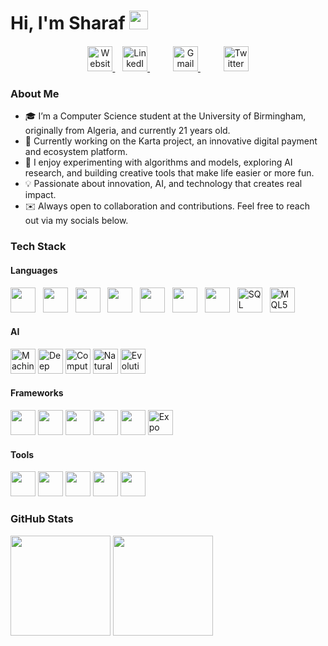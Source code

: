 # Hi, I'm Sharaf <img src="https://media.giphy.com/media/hvRJCLFzcasrR4ia7z/giphy.gif" width="30px">

<p align="center" style="margin-top: 20px;">
  <a href="https://sharafeddine.boukhezer" target="_blank">
    <img src="https://cdn-icons-png.flaticon.com/512/841/841364.png" alt="Website" height="40" title="Personal Website" />
  </a> &nbsp;&nbsp;
  <a href="https://www.linkedin.com/in/sharaf-boukhezer/" target="_blank" style="margin-right: 25px;">
    <img src="https://cdn.jsdelivr.net/gh/devicons/devicon/icons/linkedin/linkedin-original.svg" alt="LinkedIn" height="40" />
  </a> &nbsp;&nbsp;
  <a href="mailto:sharaf.boukhezer@gmail.com" target="_blank" style="margin-right: 25px;">
    <img src="https://cdn.jsdelivr.net/gh/devicons/devicon/icons/google/Gmail_Icon.svg" alt="Gmail" height="40" />
  </a> &nbsp;&nbsp;
  <a href="https://twitter.com/SharafBoukhezer" target="_blank">
    <img src="https://cdn.jsdelivr.net/gh/devicons/devicon/icons/twitter/twitter-original.svg" alt="Twitter" height="40" />
  </a>
</p>


### About Me
- 🎓 I’m a Computer Science student at the University of Birmingham, originally from Algeria, and currently 21 years old.  
- 💼 Currently working on the Karta project, an innovative digital payment and ecosystem platform.  
- 🔬 I enjoy experimenting with algorithms and models, exploring AI research, and building creative tools that make life easier or more fun.  
- 💡 Passionate about innovation, AI, and technology that creates real impact.  
- ✉️ Always open to collaboration and contributions. Feel free to reach out via my socials below.


### Tech Stack

#### Languages
<p align="left">
  <img src="https://skillicons.dev/icons?i=python" height="40" /> &nbsp;
  <img src="https://skillicons.dev/icons?i=java" height="40" /> &nbsp;
  <img src="https://skillicons.dev/icons?i=c" height="40" /> &nbsp;
  <img src="https://cdn.jsdelivr.net/gh/devicons/devicon/icons/haskell/haskell-original.svg" height="40" /> &nbsp;
  <img src="https://skillicons.dev/icons?i=html" height="40" /> &nbsp;
  <img src="https://skillicons.dev/icons?i=css" height="40" /> &nbsp;
  <img src="https://skillicons.dev/icons?i=javascript" height="40" /> &nbsp;
  <img src="https://cdn.jsdelivr.net/gh/devicons/devicon/icons/mysql/mysql-original.svg" height="40" title="SQL" /> &nbsp;
  <img src="https://upload.wikimedia.org/wikipedia/commons/0/0a/MQL5_Logo.svg" height="40" title="MQL5" /> &nbsp;
</p>

#### AI
<p align="left">
  <img src="https://cdn-icons-png.flaticon.com/512/1077/1077012.png" height="40" title="Machine Learning" />
  <img src="https://cdn-icons-png.flaticon.com/512/10310/10310628.png" height="40" title="Deep Learning" />
  <img src="https://cdn-icons-png.flaticon.com/512/9443/9443070.png" height="40" title="Computer Vision" />
  <img src="https://cdn-icons-png.flaticon.com/512/9939/9939828.png" height="40" title="Natural Language Processing" />
  <img src="https://cdn-icons-png.flaticon.com/512/11877/11877665.png" height="40" title="Evolutionary Computation" />
</p>

#### Frameworks
<p align="left">
  <img src="https://skillicons.dev/icons?i=react" height="40" />
  <img src="https://skillicons.dev/icons?i=nextjs" height="40" />
  <img src="https://skillicons.dev/icons?i=angular" height="40" />
  <img src="https://skillicons.dev/icons?i=pytorch" height="40" />
  <img src="https://skillicons.dev/icons?i=tailwind" height="40" />
  <img src="https://upload.wikimedia.org/wikipedia/commons/5/5f/Expo_Logo.svg" height="40" title="Expo" />
</p>

#### Tools
<p align="left">
  <img src="https://skillicons.dev/icons?i=supabase" height="40" />
  <img src="https://skillicons.dev/icons?i=git" height="40" />
  <img src="https://skillicons.dev/icons?i=vscode" height="40" />
  <img src="https://skillicons.dev/icons?i=mongodb" height="40" />
  <img src="https://skillicons.dev/icons?i=postgresql" height="40" />
</p>


### GitHub Stats

<p align="left">
  <img src="https://github-readme-stats.vercel.app/api?username=sharafedd&show_icons=true&theme=github_dark&hide_border=true" height="160" />
  <img src="https://github-readme-stats.vercel.app/api/top-langs/?username=sharafedd&layout=compact&theme=github_dark&hide_border=true" height="160" />
</p>

